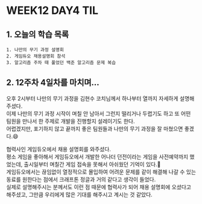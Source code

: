 # WEEK12 DAY4 TIL

## 1. 오늘의 학습 목록
```
1. 나만의 무기 과정 설명회
2. 게임듀오 채용설명회 참석
3. 알고리즘 주차 때 풀었던 백준 알고리즘 문제 복습
```

## 2. 12주차 4일차를 마치며...
오후 2시부터 나만의 무기 과정을 김현수 코치님께서 하나부터 열까지 자세하게 설명해 주셨다.  
이제 나만의 무기 과정 시작이 며칠 안 남아서 그런지 떨리거나 두렵기도 하고 또 어떤 팀원을 만나서 한 주제로 개발을 진행할지 설레이기도 한다.  
어렵겠지만, 포기하지 않고 끝까지 좋은 팀원들과 나만의 무기 과정을 잘 마쳤으면 좋겠다.😄

협력사인 게임듀오에서 채용 설명회를 와주셨다.  
평소 게임을 좋아해서 게임듀오에서 개발한 어나더 던전이라는 게임을 사전예약까지 했었는데, 출시일부터 며칠간 게임 접속을 못해서 아쉬웠던 기억이 있다.🥲  
게임듀오에서는 끊임없이 열정적으로 몰입하여 어려운 문제를 같이 해결해 나갈 수 있는 동료를 원한다는 점에서 크래프톤 정글과 거의 같다고 생각이 들었다.  
실제로 설명해주시는 분께서도 이런 점 때문에 협력사가 되어 채용 설명회에 오셨다고 해주셨고, 그만큼 우리에게 많은 기대를 해주시고 계시는 것 같았다.